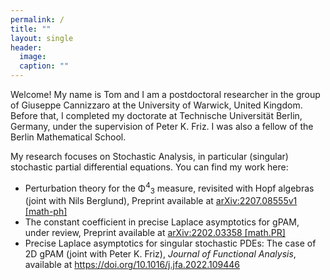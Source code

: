 ```yaml
---
permalink: /
title: ""
layout: single
header:
  image: 
  caption: ""
---
```


Welcome! My name is Tom and I am a postdoctoral researcher in the group of Giuseppe Cannizzaro at the University of Warwick, United Kingdom. Before that, I completed my doctorate at Technische Universität Berlin, Germany, under the supervision of Peter K. Friz. I was also a fellow of the Berlin Mathematical School.

My research focuses on Stochastic Analysis, in particular (singular) stochastic partial differential equations. You can find my work here:

<ul>
  <li> Perturbation theory for the Φ<sup>4</sup><sub>3</sub> measure, revisited with Hopf algebras (joint with Nils Berglund), Preprint available at <a href="https://arxiv.org/pdf/2202.03358.pdf"> arXiv:2207.08555v1 [math-ph] </a></li>
  <li> The constant coefficient in precise Laplace asymptotics for gPAM, under review, Preprint available at <a href="https://arxiv.org/pdf/2202.03358.pdf"> arXiv:2202.03358 [math.PR] </a></li>
  <li> Precise Laplace asymptotics for singular stochastic PDEs: The case of 2D gPAM (joint with Peter K. Friz), <i> Journal of Functional Analysis</i>, available at <a href="https://doi.org/10.1016/j.jfa.2022.109446"> https://doi.org/10.1016/j.jfa.2022.109446 </a></li>
</ul>  
